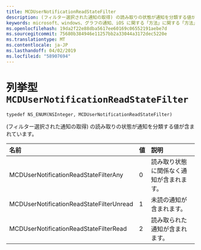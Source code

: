 ```yaml
---
title: MCDUserNotificationReadStateFilter
description: (フィルター選択された通知の取得) の読み取りの状態が通知を分類する値が含まれています。
keywords: microsoft、windows、グラフの通知、iOS に関する「方法」に関する「方法」の iPhone
ms.openlocfilehash: 19da2f22e88dba5617ee60169c06552191aebe7d
ms.sourcegitcommit: 75680b384946e11257bb2a33044a3172dec5220e
ms.translationtype: MT
ms.contentlocale: ja-JP
ms.lasthandoff: 04/02/2019
ms.locfileid: "58907694"
---
```

# <a name="enum-mcdusernotificationreadstatefilter"></a>列挙型 `MCDUserNotificationReadStateFilter`

```
typedef NS_ENUM(NSInteger, MCDUserNotificationReadStateFilter)
```

(フィルター選択された通知の取得) の読み取りの状態が通知を分類する値が含まれています。

|名前 | 値 | 説明 |
|:-- |:-- |:-- |
|   MCDUserNotificationReadStateFilterAny | 0 | 読み取り状態に関係なく通知が含まれます。|
|   MCDUserNotificationReadStateFilterUnread | 1 | 未読の通知が含まれます。|
|   MCDUserNotificationReadStateFilterRead | 2 | 読み取られた通知が含まれます。 |